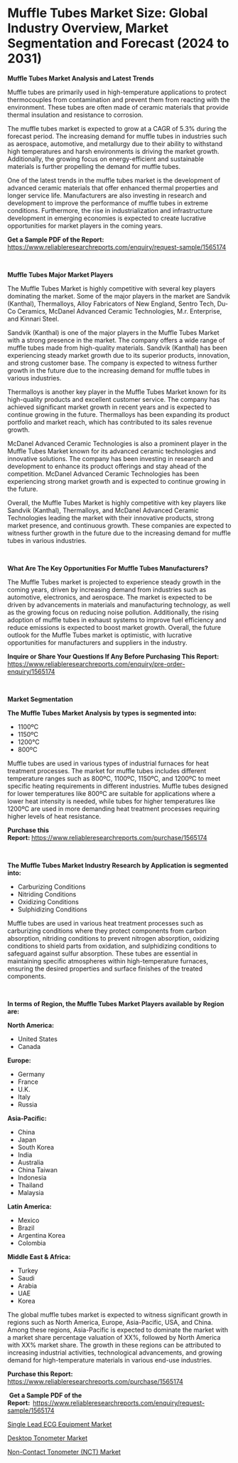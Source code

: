 <p><h1>Muffle Tubes Market Size: Global Industry Overview, Market Segmentation and Forecast (2024 to 2031)</h1></p><p><strong>Muffle Tubes Market Analysis and Latest Trends</strong></p>
<p><p>Muffle tubes are primarily used in high-temperature applications to protect thermocouples from contamination and prevent them from reacting with the environment. These tubes are often made of ceramic materials that provide thermal insulation and resistance to corrosion.</p><p>The muffle tubes market is expected to grow at a CAGR of 5.3% during the forecast period. The increasing demand for muffle tubes in industries such as aerospace, automotive, and metallurgy due to their ability to withstand high temperatures and harsh environments is driving the market growth. Additionally, the growing focus on energy-efficient and sustainable materials is further propelling the demand for muffle tubes.</p><p>One of the latest trends in the muffle tubes market is the development of advanced ceramic materials that offer enhanced thermal properties and longer service life. Manufacturers are also investing in research and development to improve the performance of muffle tubes in extreme conditions. Furthermore, the rise in industrialization and infrastructure development in emerging economies is expected to create lucrative opportunities for market players in the coming years.</p></p>
<p><strong>Get a Sample PDF of the Report:&nbsp;</strong> <a href="https://www.reliableresearchreports.com/enquiry/request-sample/1565174">https://www.reliableresearchreports.com/enquiry/request-sample/1565174</a></p>
<p>&nbsp;</p>
<p><strong>Muffle Tubes Major Market Players</strong></p>
<p><p>The Muffle Tubes Market is highly competitive with several key players dominating the market. Some of the major players in the market are Sandvik (Kanthal), Thermalloys, Alloy Fabricators of New England, Sentro Tech, Du-Co Ceramics, McDanel Advanced Ceramic Technologies, M.r. Enterprise, and Kinnari Steel.</p><p>Sandvik (Kanthal) is one of the major players in the Muffle Tubes Market with a strong presence in the market. The company offers a wide range of muffle tubes made from high-quality materials. Sandvik (Kanthal) has been experiencing steady market growth due to its superior products, innovation, and strong customer base. The company is expected to witness further growth in the future due to the increasing demand for muffle tubes in various industries.</p><p>Thermalloys is another key player in the Muffle Tubes Market known for its high-quality products and excellent customer service. The company has achieved significant market growth in recent years and is expected to continue growing in the future. Thermalloys has been expanding its product portfolio and market reach, which has contributed to its sales revenue growth.</p><p>McDanel Advanced Ceramic Technologies is also a prominent player in the Muffle Tubes Market known for its advanced ceramic technologies and innovative solutions. The company has been investing in research and development to enhance its product offerings and stay ahead of the competition. McDanel Advanced Ceramic Technologies has been experiencing strong market growth and is expected to continue growing in the future.</p><p>Overall, the Muffle Tubes Market is highly competitive with key players like Sandvik (Kanthal), Thermalloys, and McDanel Advanced Ceramic Technologies leading the market with their innovative products, strong market presence, and continuous growth. These companies are expected to witness further growth in the future due to the increasing demand for muffle tubes in various industries.</p></p>
<p>&nbsp;</p>
<p><strong>What Are The Key Opportunities For Muffle Tubes Manufacturers?</strong></p>
<p><p>The Muffle Tubes market is projected to experience steady growth in the coming years, driven by increasing demand from industries such as automotive, electronics, and aerospace. The market is expected to be driven by advancements in materials and manufacturing technology, as well as the growing focus on reducing noise pollution. Additionally, the rising adoption of muffle tubes in exhaust systems to improve fuel efficiency and reduce emissions is expected to boost market growth. Overall, the future outlook for the Muffle Tubes market is optimistic, with lucrative opportunities for manufacturers and suppliers in the industry.</p></p>
<p><strong>Inquire or Share Your Questions If Any Before Purchasing This Report:</strong> <a href="https://www.reliableresearchreports.com/enquiry/pre-order-enquiry/1565174">https://www.reliableresearchreports.com/enquiry/pre-order-enquiry/1565174</a></p>
<p>&nbsp;</p>
<p><strong>Market Segmentation</strong></p>
<p><strong>The Muffle Tubes Market Analysis by types is segmented into:</strong></p>
<p><ul><li>1100ºC</li><li>1150ºC</li><li>1200°C</li><li>800ºC</li></ul></p>
<p><p>Muffle tubes are used in various types of industrial furnaces for heat treatment processes. The market for muffle tubes includes different temperature ranges such as 800ºC, 1100ºC, 1150ºC, and 1200ºC to meet specific heating requirements in different industries. Muffle tubes designed for lower temperatures like 800ºC are suitable for applications where a lower heat intensity is needed, while tubes for higher temperatures like 1200ºC are used in more demanding heat treatment processes requiring higher levels of heat resistance.</p></p>
<p><strong>Purchase this Report:&nbsp;</strong><a href="https://www.reliableresearchreports.com/purchase/1565174">https://www.reliableresearchreports.com/purchase/1565174</a></p>
<p>&nbsp;</p>
<p><strong>The Muffle Tubes Market Industry Research by Application is segmented into:</strong></p>
<p><ul><li>Carburizing Conditions</li><li>Nitriding Conditions</li><li>Oxidizing Conditions</li><li>Sulphidizing Conditions</li></ul></p>
<p><p>Muffle tubes are used in various heat treatment processes such as carburizing conditions where they protect components from carbon absorption, nitriding conditions to prevent nitrogen absorption, oxidizing conditions to shield parts from oxidation, and sulphidizing conditions to safeguard against sulfur absorption. These tubes are essential in maintaining specific atmospheres within high-temperature furnaces, ensuring the desired properties and surface finishes of the treated components.</p></p>
<p>&nbsp;</p>
<p><strong>In terms of Region, the Muffle Tubes Market Players available by Region are:</strong></p>
<p>
    <p> <strong> North America: </strong>
        <ul>
            <li>United States</li>
            <li>Canada</li>
        </ul>
        </p> 
    <p> <strong> Europe: </strong>
        <ul>
            <li>Germany</li>
            <li>France</li>
            <li>U.K.</li>
            <li>Italy</li>
            <li>Russia</li>
        </ul>
        </p> 
    <p> <strong> Asia-Pacific: </strong>
        <ul>
            <li>China</li>
            <li>Japan</li>
            <li>South Korea</li>
            <li>India</li>
            <li>Australia</li>
            <li>China Taiwan</li>
            <li>Indonesia</li>
            <li>Thailand</li>
            <li>Malaysia</li>
        </ul>
        </p> 
    <p> <strong> Latin America: </strong>
        <ul>
            <li>Mexico</li>
            <li>Brazil</li>
            <li>Argentina Korea</li>
            <li>Colombia</li>
        </ul>
        </p> 
    <p> <strong> Middle East & Africa: </strong>
        <ul>
            <li>Turkey</li>
            <li>Saudi</li>
            <li>Arabia</li>
            <li>UAE</li>
            <li>Korea</li>
        </ul>
    </p>
    </p>
<p><p>The global muffle tubes market is expected to witness significant growth in regions such as North America, Europe, Asia-Pacific, USA, and China. Among these regions, Asia-Pacific is expected to dominate the market with a market share percentage valuation of XX%, followed by North America with XX% market share. The growth in these regions can be attributed to increasing industrial activities, technological advancements, and growing demand for high-temperature materials in various end-use industries.</p></p>
<p><strong>Purchase this Report: </strong><a href="https://www.reliableresearchreports.com/purchase/1565174">https://www.reliableresearchreports.com/purchase/1565174</a></p>
<p>&nbsp;<strong>Get a Sample PDF of the Report:&nbsp;&nbsp;</strong><a href="https://www.reliableresearchreports.com/enquiry/request-sample/1565174">https://www.reliableresearchreports.com/enquiry/request-sample/1565174</a></p>
<p><strong></strong></p>
<p><p><a href="https://view.publitas.com/reportprime-1/single-lead-ecg-equipment-market-centers-on-aspects-such-as-market-growth-market-share-market-opportunity-and-projected-forecasts-spanning-from-2023-to-2030/">Single Lead ECG Equipment Market</a></p><p><a href="https://view.publitas.com/reportprime-1/desktop-tonometer-market-dynamics-2023-2030-also-about-its-market-trends-projections-and-opportunities/">Desktop Tonometer Market</a></p><p><a href="https://view.publitas.com/reportprime-1/global-non-contact-tonometer-nct-market-by-types-applications-and-major-players-with-regional-growth-rate-analysis-and-development-situation-from-2023-to-2030/">Non-Contact Tonometer (NCT) Market</a></p></p>
